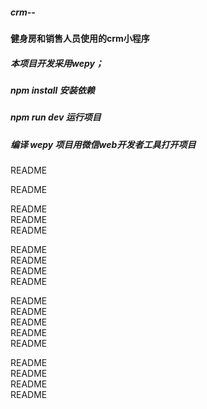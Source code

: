 ##### crm--
#### 健身房和销售人员使用的crm小程序
##### 本项目开发采用wepy；
#####  npm install 安装依赖
#####  npm run dev 运行项目
##### 编译 wepy 项目用微信web开发者工具打开项目 
#####  
README
  
README
  
README  
README  
README
  
README  
README  
README  
README
  
README  
README  
README  
README  
README

  
README  
README  
README  
README
